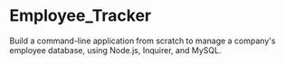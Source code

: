# Employee_Tracker
Build a command-line application from scratch to manage a company's employee database, using Node.js, Inquirer, and MySQL.
